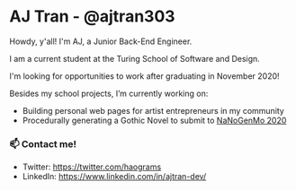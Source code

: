 # AJ Tran - @ajtran303

Howdy, y'all! I'm AJ, a Junior Back-End Engineer. 

I am a current student at the Turing School of Software and Design.

I'm looking for opportunities to work after graduating in November 2020!

Besides my school projects, I’m currently working on:
- Building personal web pages for artist entrepreneurs in my community
- Procedurally generating a Gothic Novel to submit to [NaNoGenMo 2020](https://nanogenmo.github.io/)

### 📫 Contact me!
- Twitter: https://twitter.com/haograms
- LinkedIn: https://www.linkedin.com/in/ajtran-dev/

<!--
**ajtran303/ajtran303** is a ✨ _special_ ✨ repository because its `README.md` (this file) appears on your GitHub profile.
### How I became a software developer:

In 2016, I decided to learn a new skill set so I could change careers and stop working in restaurants. I started by learning how to alter the appearance of a web page. I spent approximately 3 years studying on my own by reading books, watching tutorial videos, and going to coding workshops. I took notes and wrote my first programs: command line utilities to procedurally generate art.

In 2019, I became a coding instructor. I taught students from grades K-6 in physical and virtual classrooms. The leadership and training skills that I honed in the food and beverages industry definitely carried over to working with young children!

In 2020, I transitioned from being a teacher to being a full-time student. I enrolled at the Turing School of Software and Design and studied Back-End Engineering. The most important thing I learned from the Turing School is how to work with other developers. That, and how to create web applications that connect to a database. :)



Here are some ideas to get you started:

- 🔭 I’m currently working on ...
- 🌱 I’m currently learning ...
- 👯 I’m looking to collaborate on ...
- 🤔 I’m looking for help with ...
- 💬 Ask me about ...
- 📫 How to reach me: ...
- 😄 Pronouns: ...
- ⚡ Fun fact: ...

-->

